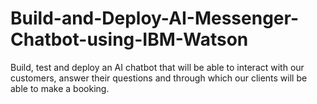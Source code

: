 # Build-and-Deploy-AI-Messenger-Chatbot-using-IBM-Watson
Build, test and deploy an AI chatbot that will be able to interact with our customers, answer their questions and through which our clients will be able to make a booking. 
